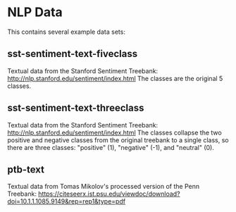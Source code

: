 # NLP Data

This contains several example data sets:

## sst-sentiment-text-fiveclass

Textual data from the Stanford Sentiment Treebank: http://nlp.stanford.edu/sentiment/index.html
The classes are the original 5 classes.

## sst-sentiment-text-threeclass

Textual data from the Stanford Sentiment Treebank: http://nlp.stanford.edu/sentiment/index.html
The classes collapse the two positive and negative classes from the original treebank to a single class, so there are three classes: "positive" (1), "negative" (-1), and "neutral" (0).

## ptb-text

Textual data from Tomas Mikolov's processed version of the Penn Treebank: https://citeseerx.ist.psu.edu/viewdoc/download?doi=10.1.1.1085.9149&rep=rep1&type=pdf
